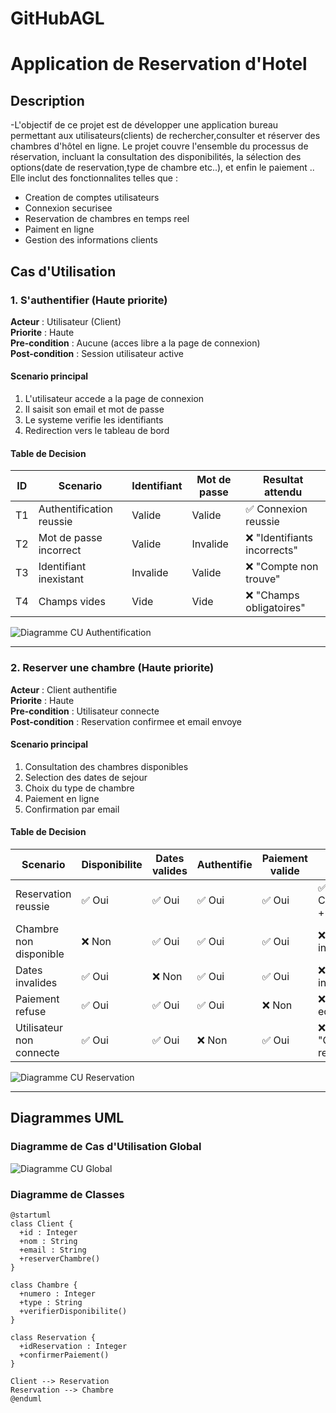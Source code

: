 # GitHubAGL  
# Application de Reservation d'Hotel  

## Description 
-L'objectif de ce projet est de développer une application bureau  permettant aux utilisateurs(clients) de rechercher,consulter et  réserver des chambres d'hôtel en ligne. Le projet couvre l'ensemble du processus de réservation, incluant la consultation des disponibilités, la sélection des options(date de reservation,type de chambre etc..), et enfin le paiement .. Elle inclut des fonctionnalites telles que :  
- Creation de comptes utilisateurs  
- Connexion securisee  
- Reservation de chambres en temps reel
- Paiment en ligne
- Gestion des informations clients  

## Cas d'Utilisation  

### 1. S'authentifier (Haute priorite)  
**Acteur** : Utilisateur (Client)  
**Priorite** : Haute  
**Pre-condition** : Aucune (acces libre a la page de connexion)  
**Post-condition** : Session utilisateur active  

#### Scenario principal  
1. L'utilisateur accede a la page de connexion  
2. Il saisit son email et mot de passe  
3. Le systeme verifie les identifiants  
4. Redirection vers le tableau de bord  

#### Table de Decision  
| ID  | Scenario                | Identifiant | Mot de passe | Resultat attendu          |  
|-----|-------------------------|-------------|--------------|---------------------------|  
| T1  | Authentification reussie | Valide      | Valide       | ✅ Connexion reussie      |  
| T2  | Mot de passe incorrect  | Valide      | Invalide     | ❌ "Identifiants incorrects" |  
| T3  | Identifiant inexistant  | Invalide    | Valide       | ❌ "Compte non trouve"     |  
| T4  | Champs vides            | Vide        | Vide         | ❌ "Champs obligatoires"   |  

![Diagramme CU Authentification](Diagrammes/auth_use_case.png)  

---

### 2. Reserver une chambre (Haute priorite)  
**Acteur** : Client authentifie  
**Priorite** : Haute  
**Pre-condition** : Utilisateur connecte  
**Post-condition** : Reservation confirmee et email envoye  

#### Scenario principal  
1. Consultation des chambres disponibles  
2. Selection des dates de sejour  
3. Choix du type de chambre  
4. Paiement en ligne  
5. Confirmation par email  

#### Table de Decision  
| Scenario                | Disponibilite | Dates valides | Authentifie | Paiement valide | Resultat attendu          |  
|-------------------------|---------------|---------------|-------------|-----------------|---------------------------|  
| Reservation reussie     | ✅ Oui        | ✅ Oui        | ✅ Oui      | ✅ Oui          | ✅ Confirmation + email   |  
| Chambre non disponible  | ❌ Non        | ✅ Oui        | ✅ Oui      | ✅ Oui          | ❌ "Chambre indisponible" |  
| Dates invalides         | ✅ Oui        | ❌ Non        | ✅ Oui      | ✅ Oui          | ❌ "Dates invalides"      |  
| Paiement refuse         | ✅ Oui        | ✅ Oui        | ✅ Oui      | ❌ Non          | ❌ "Paiement echoue"      |  
| Utilisateur non connecte | ✅ Oui       | ✅ Oui        | ❌ Non      | ✅ Oui          | ❌ "Connexion requise"    |  

![Diagramme CU Reservation](Diagrammes/reservation_use_case.png)  

---

## Diagrammes UML  

### Diagramme de Cas d'Utilisation Global  
![Diagramme CU Global](Diagrammes/global_use_case.png)  

### Diagramme de Classes  
```plantuml
@startuml
class Client {
  +id : Integer
  +nom : String
  +email : String
  +reserverChambre()
}

class Chambre {
  +numero : Integer
  +type : String
  +verifierDisponibilite()
}

class Reservation {
  +idReservation : Integer
  +confirmerPaiement()
}

Client --> Reservation  
Reservation --> Chambre  
@enduml
